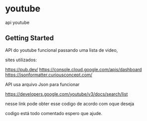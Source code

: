 # youtube

api youtube

## Getting Started

API do youtube funcional passando uma lista de video, 

sites utilizados: 

https://pub.dev/
https://console.cloud.google.com/apis/dashboard
https://jsonformatter.curiousconcept.com/

API usa arquivo Json para funcionar 

https://developers.google.com/youtube/v3/docs/search/list

nesse link pode obter esse codigo de acordo com oque deseja

codigo está todo comentado espero que ajude.
